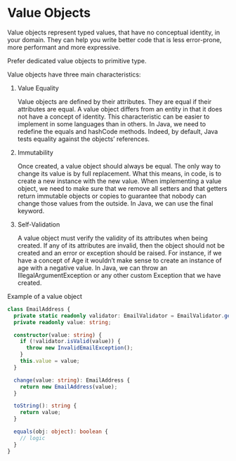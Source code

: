 # Value Objects

Value objects represent typed values, that have no conceptual identity, in your domain. They can help you write better code that is less error-prone, more performant and more expressive.

Prefer dedicated value objects to primitive type.

Value objects have three main characteristics:

1. Value Equality

   Value objects are defined by their attributes. They are equal if their attributes are equal. A value object differs from an entity in that it does not have a concept of identity. This characteristic can be easier to implement in some languages than in others. In Java, we need to redefine the equals and hashCode methods. Indeed, by default, Java tests equality against the objects’ references.

2. Immutability

   Once created, a value object should always be equal. The only way to change its value is by full replacement. What this means, in code, is to create a new instance with the new value. When implementing a value object, we need to make sure that we remove all setters and that getters return immutable objects or copies to guarantee that nobody can change those values from the outside. In Java, we can use the final keyword.

3. Self-Validation

   A value object must verify the validity of its attributes when being created. If any of its attributes are invalid, then the object should not be created and an error or exception should be raised. For instance, if we have a concept of Age it wouldn’t make sense to create an instance of age with a negative value. In Java, we can throw an IllegalArgumentException or any other custom Exception that we have created.

Example of a value object

```typescript
class EmailAddress {
  private static readonly validator: EmailValidator = EmailValidator.getInstance();
  private readonly value: string;

  constructor(value: string) {
    if (!validator.isValid(value)) {
      throw new InvalidEmailException();
    }
    this.value = value;
  }

  change(value: string): EmailAddress {
    return new EmailAddress(value);
  }

  toString(): string {
    return value;
  }

  equals(obj: object): boolean {
    // logic
  }
}
```
